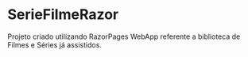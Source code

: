 # SerieFilmeRazor

Projeto criado utilizando RazorPages
WebApp referente a biblioteca de Filmes e Séries já assistidos.
